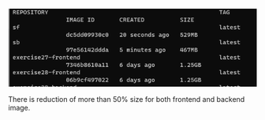 ![Alt text](image.png)

There is reduction of more than 50% size for both frontend and backend image.